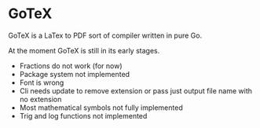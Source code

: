 # GoTeX

GoTeX is a LaTex to PDF sort of compiler written in pure Go.

At the moment GoTeX is still in its early stages.

- Fractions do not work (for now)
- Package system not implemented
- Font is wrong
- Cli needs update to remove extension or pass just output file name with no extension
- Most mathematical symbols not fully implemented
- Trig and log functions not implemented

